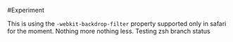 #Experiment

This is using the `-webkit-backdrop-filter` property supported only in safari for the moment. Nothing more nothing less.
Testing zsh branch status
